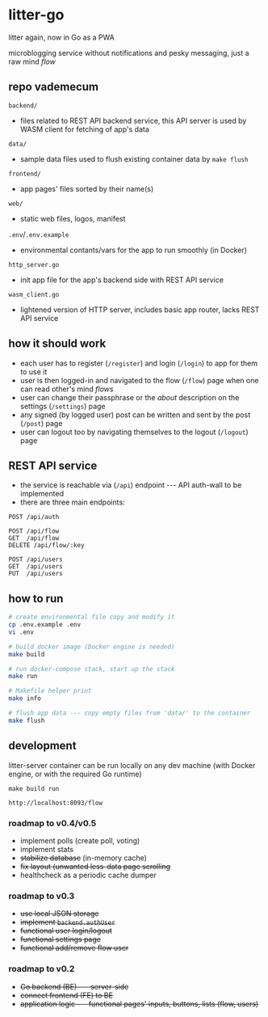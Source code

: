 # litter-go
litter again, now in Go as a PWA

microblogging service without notifications and pesky messaging, just a raw mind _flow_

## repo vademecum

`backend/`
+ files related to REST API backend service, this API server is used by WASM client for fetching of app's data

`data/`
+ sample data files used to flush existing container data by `make flush`

`frontend/`
+ app pages' files sorted by their name(s)

`web/`
+ static web files, logos, manifest

`.env`/`.env.example`
+ environmental contants/vars for the app to run smoothly (in Docker)

`http_server.go`
+ init app file for the app's backend side with REST API service

`wasm_client.go`
+ lightened version of HTTP server, includes basic app router, lacks REST API service

## how it should work
+ each user has to register (`/register`) and login (`/login`) to app for them to use it
+ user is then logged-in and navigated to the flow (`/flow`) page when one can read other's mind _flows_
+ user can change their passphrase or the _about_ description on the settings (`/settings`) page
+ any signed (by logged user) post can be written and sent by the post (`/post`) page
+ user can logout too by navigating themselves to the logout (`/logout`) page 

## REST API service
+ the service is reachable via (`/api`) endpoint --- API auth-wall to be implemented
+ there are three main endpoints: 

```http
POST /api/auth

POST /api/flow
GET  /api/flow
DELETE /api/flow/:key

POST /api/users
GET  /api/users
PUT  /api/users
```

## how to run

```bash
# create environmental file copy and modify it
cp .env.example .env
vi .env

# build docker image (Docker engine is needed)
make build

# run docker-compose stack, start up the stack
make run

# Makefile helper print
make info

# flush app data --- copy empty files from 'data/' to the container
make flush
```

## development

litter-server container can be run locally on any dev machine (with Docker engine, or with the required Go runtime)

```
make build run

http://localhost:8093/flow
```

### roadmap to v0.4/v0.5
+ implement polls (create poll, voting)
+ implement stats
+ ~~stabilize database~~ (in-memory cache)
+ ~~fix layout (unwanted less-data page scrolling~~
+ healthcheck as a periodic cache dumper

### roadmap to v0.3
+ ~~use local JSON storage~~
+ ~~implement `backend.authUser`~~
+ ~~functional user login/logout~~
+ ~~functional settings page~~
+ ~~functional add/remove flow user~~

### roadmap to v0.2
+ ~~Go backend (BE) --- server-side~~
+ ~~connect frontend (FE) to BE~~
+ ~~application logic --- functional pages' inputs, buttons, lists (flow, users)~~

